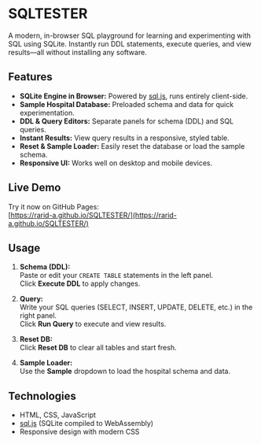 # SQLTESTER

A modern, in-browser SQL playground for learning and experimenting with SQL using SQLite. Instantly run DDL statements, execute queries, and view results—all without installing any software.

## Features

- **SQLite Engine in Browser:** Powered by [sql.js](https://github.com/sql-js/sql.js), runs entirely client-side.
- **Sample Hospital Database:** Preloaded schema and data for quick experimentation.
- **DDL & Query Editors:** Separate panels for schema (DDL) and SQL queries.
- **Instant Results:** View query results in a responsive, styled table.
- **Reset & Sample Loader:** Easily reset the database or load the sample schema.
- **Responsive UI:** Works well on desktop and mobile devices.

## Live Demo

Try it now on GitHub Pages:  
[https://rarid-a.github.io/SQLTESTER/](https://rarid-a.github.io/SQLTESTER/)

## Usage

1. **Schema (DDL):**  
   Paste or edit your `CREATE TABLE` statements in the left panel.  
   Click **Execute DDL** to apply changes.

2. **Query:**  
   Write your SQL queries (SELECT, INSERT, UPDATE, DELETE, etc.) in the right panel.  
   Click **Run Query** to execute and view results.

3. **Reset DB:**  
   Click **Reset DB** to clear all tables and start fresh.

4. **Sample Loader:**  
   Use the **Sample** dropdown to load the hospital schema and data.

## Technologies

- HTML, CSS, JavaScript
- [sql.js](https://github.com/sql-js/sql.js) (SQLite compiled to WebAssembly)
- Responsive design with modern CSS
